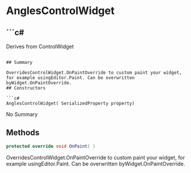 # AnglesControlWidget

## ```c#
Derives from ControlWidget
```

## Summary

OverridesControlWidget.OnPaintOverride to custom paint your widget, for example usingEditor.Paint. Can be overwritten byWidget.OnPaintOverride.
## Constructors

```c#
AnglesControlWidget( SerializedProperty property) 
```
No Summary
## Methods

```c#
protected override void OnPaint( ) 
```
OverridesControlWidget.OnPaintOverride to custom paint your widget, for example usingEditor.Paint. Can be overwritten byWidget.OnPaintOverride.

